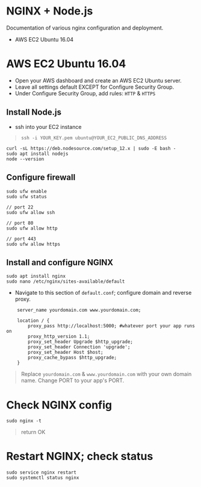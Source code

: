 # NGINX + Node.js
Documentation of various nginx configuration and deployment.
- AWS EC2 Ubuntu 16.04

# AWS EC2 Ubuntu 16.04
- Open your AWS dashboard and create an AWS EC2 Ubuntu server.
- Leave all settings default EXCEPT for Configure Security Group.
- Under Configure Security Group, add rules: `HTTP` & `HTTPS`

## Install Node.js
- ssh into your EC2 instance
> `ssh -i YOUR_KEY.pem ubuntu@YOUR_EC2_PUBLIC_DNS_ADDRESS`

```
curl -sL https://deb.nodesource.com/setup_12.x | sudo -E bash -
sudo apt install nodejs
node --version
```
## Configure firewall
```
sudo ufw enable
sudo ufw status

// port 22
sudo ufw allow ssh

// port 80
sudo ufw allow http

// port 443
sudo ufw allow https
```
## Install and configure NGINX
```
sudo apt install nginx
sudo nano /etc/nginx/sites-available/default
```
- Navigate to this section of `default.conf`; configure domain and reverse proxy.
```
    server_name yourdomain.com www.yourdomain.com;

    location / {
        proxy_pass http://localhost:5000; #whatever port your app runs on
        proxy_http_version 1.1;
        proxy_set_header Upgrade $http_upgrade;
        proxy_set_header Connection 'upgrade';
        proxy_set_header Host $host;
        proxy_cache_bypass $http_upgrade;
    }
```
> Replace `yourdomain.com` & `www.yourdomain.com` with your own domain name. Change PORT to your app's PORT.

# Check NGINX config
```
sudo nginx -t
```
> return OK

# Restart NGINX; check status
```
sudo service nginx restart
sudo systemctl status nginx
```

